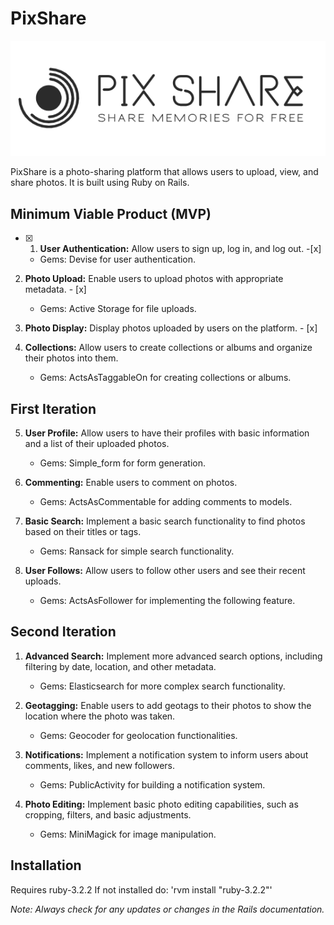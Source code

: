 # PixShare

![Alt Text](./app/assets/images/ps-logo.png)

PixShare is a photo-sharing platform that allows users to upload, view, and share photos. It is built using Ruby on Rails.

## Minimum Viable Product (MVP)

- [x] 1.  **User Authentication:** Allow users to sign up, log in, and log out. -[x]

  - Gems: Devise for user authentication.

2. **Photo Upload:** Enable users to upload photos with appropriate metadata. - [x]

   - Gems: Active Storage for file uploads.

3. **Photo Display:** Display photos uploaded by users on the platform. - [x]

4. **Collections:** Allow users to create collections or albums and organize their photos into them.
   - Gems: ActsAsTaggableOn for creating collections or albums.

## First Iteration

5. **User Profile:** Allow users to have their profiles with basic information and a list of their uploaded photos.

   - Gems: Simple_form for form generation.

6. **Commenting:** Enable users to comment on photos.

   - Gems: ActsAsCommentable for adding comments to models.

7. **Basic Search:** Implement a basic search functionality to find photos based on their titles or tags.

   - Gems: Ransack for simple search functionality.

8. **User Follows:** Allow users to follow other users and see their recent uploads.
   - Gems: ActsAsFollower for implementing the following feature.

## Second Iteration

1. **Advanced Search:** Implement more advanced search options, including filtering by date, location, and other metadata.

   - Gems: Elasticsearch for more complex search functionality.

2. **Geotagging:** Enable users to add geotags to their photos to show the location where the photo was taken.

   - Gems: Geocoder for geolocation functionalities.

3. **Notifications:** Implement a notification system to inform users about comments, likes, and new followers.
   - Gems: PublicActivity for building a notification system.
4. **Photo Editing:** Implement basic photo editing capabilities, such as cropping, filters, and basic adjustments.
   - Gems: MiniMagick for image manipulation.

## Installation

Requires ruby-3.2.2
If not installed do: 'rvm install "ruby-3.2.2"'

_Note: Always check for any updates or changes in the Rails documentation._
